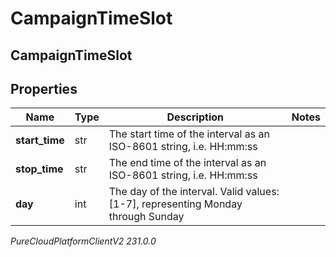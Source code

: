 # CampaignTimeSlot

## CampaignTimeSlot

## Properties

|Name | Type | Description | Notes|
|------------ | ------------- | ------------- | -------------|
| **start_time** | str | The start time of the interval as an ISO-8601 string, i.e. HH:mm:ss | |
| **stop_time** | str | The end time of the interval as an ISO-8601 string, i.e. HH:mm:ss | |
| **day** | int | The day of the interval. Valid values: [1-7], representing Monday through Sunday | |



_PureCloudPlatformClientV2 231.0.0_

